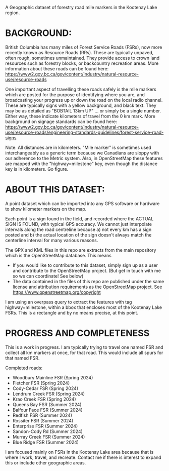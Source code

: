
A Geographic dataset of forestry road mile markers in the Kootenay Lake region.

# BACKGROUND:
British Columbia has many miles of Forest Service Roads (FSRs), now more recently known as Resource Roads (RRs). These are typically unpaved, often rough, sometimes unmaintained. They provide access to crown land resources such as forestry blocks, or backcountry recreation areas.  More information about these roads can be found here: https://www2.gov.bc.ca/gov/content/industry/natural-resource-use/resource-roads

One important aspect of travelling these roads safely is the mile markers which are posted for the purpose of identifying where you are, and broadcasting your progress up or down the road on the local radio channel.   These are typically signs with a yellow background, and black text. They may be as detailed as "BOBTAIL 13km UP" ... or simply be a single number.  Either way, these indicate kilometers of travel from the 0 km mark. More background on signage standards can be found here: https://www2.gov.bc.ca/gov/content/industry/natural-resource-use/resource-roads/engineering-standards-guidelines/forest-service-road-signs

Note: All distances are in kilometers. "Mile marker" is sometimes used interchangeably as a generic term because we Canadians are sloppy with our adherence to the Metric system.   Also, in OpenStreetMap these features are mapped with the "highway=milestone" key, even though the distance key is in kilometers. Go figure.


# ABOUT THIS DATASET:

A point dataset which can be imported into any GPS software or hardware to show kilometer markers on the map. 

Each point is a sign found in the field, and recorded where the ACTUAL SIGN IS FOUND, with typical GPS accuracy. We cannot just interpolate intervals along the road centreline because a) not every km has a sign posted  and b) the actual location of the sign doesn't always match the centerline interval for many various reasons.

The GPX and KML files in this repo are extracts from the main repository which is the OpenStreetMap database.  This means
 - If you would like to contribute to this dataset, simply sign up as a user and contribute to the OpenStreetMap project. (But get in touch with me so we can coordinate! See below)
 - The data contained in the files of this repo are published under the same license and attribution requirements as the OpenStreetMap project. See https://www.openstreetmap.org/copyright

I am using an overpass query to extract the features with tag highway=milestone, within a bbox that encloses most of the Kootenay Lake FSRs. This is a rectangle and by no means precise, at this point.


# PROGRESS AND COMPLETENESS
This is a work in progress.  I am typically trying to travel one named FSR and collect all km markers at once, for that road.  This would include all spurs for that named FSR. 

Completed roads:
- Woodbury Mainline FSR (Spring 2024)
- Fletcher FSR (Spring 2024)
- Cody-Cedar FSR (Spring 2024)
- Lendrum Creek FSR (Spring 2024)
- Krao Creek FSR (Spring 2024)
- Queens Bay FSR (Summer 2024)
- Balfour Face FSR (Summer 2024)
- Redfish FSR (Summer 2024)
- Rossiter FSR (Summer 2024)
- Enterprise FSR (Summer 2024)
- Sandon-Cody Rd (Summer 2024)
- Murray Creek FSR (Summer 2024)
- Blue Ridge FSR (Summer 2024)

I am focused mainly on FSRs in the Kootenay Lake area because that is where I work, travel, and recreate. Contact me if there is interest to expand this or include other geographic areas.
